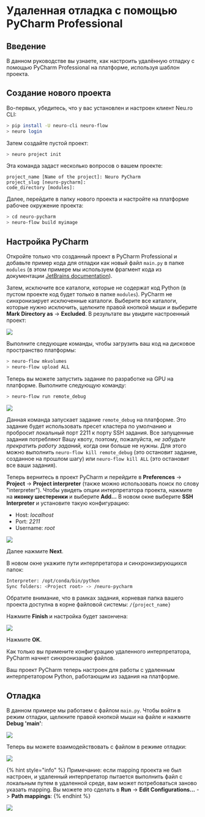 # Удаленная отладка с помощью PyCharm Professional

## Введение

В данном руководстве вы узнаете, как настроить удалённую отладку с помощью PyCharm Professional на платформе, используя шаблон проекта.

## Создание нового проекта

Во-первых, убедитесь, что у вас установлен и настроен клиент Neu.ro CLI:

```bash
> pip install -U neuro-cli neuro-flow
> neuro login
```

Затем создайте пустой проект:

```bash
> neuro project init
```

Эта команда задаст несколько вопросов о вашем проекте:

```text
project_name [Name of the project]: Neuro PyCharm
project_slug [neuro-pycharm]: 
code_directory [modules]:
```

Далее, перейдите в папку нового проекта и настройте на платформе рабочее окружение проекта:

```bash
> cd neuro-pycharm 
> neuro-flow build myimage
```

## Настройка PyCharm

Откройте только что созданный проект в PyCharm Professional и добавьте пример кода для отладки как новый файл `main.py` в папке `modules` \(в этом примере мы используем фрагмент кода из документации [JetBrains documentation](https://www.jetbrains.com/help/pycharm/remote-debugging-with-product.html)\).

Затем, исключите все каталоги, которые не содержат код Python \(в пустом проекте код будет только в папке `modules`\). PyCharm не синхронизирует исключенные каталоги. Выберите все каталоги, которые нужно исключить, щелкните правой кнопкой мыши и выберите **Mark Directory as** -&gt; **Excluded**. В результате вы увидите настроенный проект:

![](../../.gitbook/assets/1.png)

Выполните следующие команды, чтобы загрузить ваш код на дисковое пространство платформы:

```bash
> neuro-flow mkvolumes
> neuro-flow upload ALL
```

Теперь вы можете запустить задание по разработке на GPU на платформе. Выполните следующую команду:

```bash
> neuro-flow run remote_debug
```

![](../../.gitbook/assets/1.1.png)

Данная команда запускает задание `remote_debug` на платформе. Это задание будет использовать пресет кластера по умолчанию и пробросит локальный порт 2211 к порту SSH задания. Все запущенные задания потребляют Вашу квоту, поэтому, пожалуйста, _не забудьте прекратить работу заданий,_ когда они больше не нужны. Для этого можно выполнить `neuro-flow kill remote_debug` \(это остановит задание, созданное на прошлом шагу\) или `neuro-flow kill ALL` \(это остановит все ваши задания\).

Теперь вернитесь в проект PyCharm и перейдите в **Preferences** -&gt; **Project** -&gt; **Project interpreter** \(также можно использовать поиск по слову "interpreter"\). Чтобы увидеть опции интерпретатора проекта, нажмите на **иконку шестеренки** и выберите **Add...** В новом окне выберите **SSH Interpreter** и установите такую конфигурацию:

* Host: _localhost_
* Port: _2211_
* Username: _root_

![](../../.gitbook/assets/2.png)

Далее нажмите **Next**.

В новом окне укажите пути интерпретатора и синхронизирующихся папок:

```bash
Interpreter: /opt/conda/bin/python
Sync folders: <Project root> -> /neuro-pycharm
```

Обратите внимание, что в рамках задания, корневая папка вашего проекта доступна в корне файловой системы: `/{project_name}`

Нажмите **Finish** и настройка будет закончена:

![](../../.gitbook/assets/2_mapping.png)

Нажмите **OK**.

Как только вы примените конфигурацию удаленного интерпретатора, PyCharm начнет синхронизацию файлов.

Ваш проект PyCharm теперь настроен для работы с удаленным интерпретатором Python, работающим из задания на платформе.

## Отладка

В данном примере мы работаем с файлом `main.py`. Чтобы войти в режим отладки, щелкните правой кнопкой мыши на файле и нажмите **Debug 'main'**:

![](../../.gitbook/assets/3.2.png)

Теперь вы можете взаимодействовать с файлом в режиме отладки:

![](../../.gitbook/assets/4.png)

{% hint style="info" %}
Примечание: если mapping проекта не был настроен, и удаленный интерпретатор пытается выполнить файл с локальным путем в удаленной среде, вам может потребоваться заново указать mapping.  Вы можете это сделать в **Run** -&gt; **Edit Configurations...** -&gt; **Path mappings**:
{% endhint %}

![](../../.gitbook/assets/5.png)

